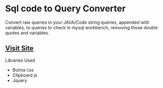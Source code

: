 # Sql code to Query Converter
Convert raw queries in your JAVA/Code string queries, appended with variables, 
to queries to check in mysql workbench, removing those double quotes and variables.

## [Visit Site](https://monsterbrain.github.io/sql-code-to-query-converter/)


Libraries Used
- Bulma css
- Clipboard js
- Jquery
